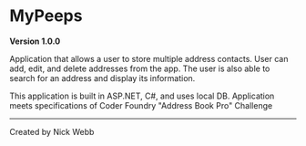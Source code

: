 # MyPeeps

**Version 1.0.0**


 Application that allows a user to store multiple address contacts. User can add, edit, and
 delete addresses from the app. The user is also able to search for an address and
 display its information. 
 
 This application is built in ASP.NET, C#, and uses local DB. Application meets specifications of 
 Coder Foundry "Address Book Pro" Challenge

---
 Created by Nick Webb
